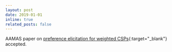 ```yaml
---
layout: post
date: 2019-01-01
inline: true
related_posts: false
---
```


AAMAS paper on [preference elicitation for weighted CSPs](/assets/pdf/aamas-Tabakhi0Y19.pdf){:target="_blank"} accepted.